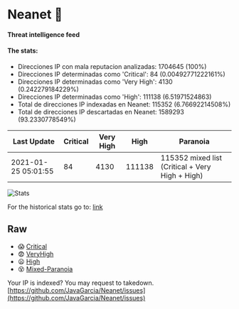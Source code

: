 # Neanet :hocho:
#### Threat intelligence feed
#### The stats:

- Direcciones IP con mala reputacion analizadas: 1704645 (100%)
- Direcciones IP determinadas como 'Critical':  84 (0.00492771222161%)
- Direcciones IP determinadas como 'Very High':  4130 (0.242279184229%)
- Direcciones IP determinadas como 'High':  111138 (6.51971524863)
- Total de direcciones IP indexadas en Neanet:  115352 (6.76692214508%)
- Total de direcciones IP descartadas en Neanet:  1589293 (93.2330778549%)

| Last Update | Critical | Very High | High | Paranoia |
| --- | --- | --- | --- | --- |
| 2021-01-25 05:01:55 | 84 | 4130 | 111138 | 115352 mixed list (Critical + Very High + High)|

![Stats](https://docs.google.com/spreadsheets/d/e/2PACX-1vSnaNMIXVabIpDJjufMlzH7poXnshF3mgd8Is1g9ytUEzVsP5my4Trn8f-xkoLLQ38xpL3HtmUexLo6/pubchart?oid=501124687&format=image)

For the historical stats go to: [link](/stats.csv)
## Raw
- :scream: [Critical](https://raw.githubusercontent.com/JavaGarcia/Neanet/master/blacklists/neanet_critical.txt)
- :fearful: [VeryHigh](https://raw.githubusercontent.com/JavaGarcia/Neanet/master/blacklists/neanet_veryHigh.txtt)
- :frowning: [High](https://raw.githubusercontent.com/JavaGarcia/Neanet/master/blacklists/neanet_high.txt)
- :dizzy_face: [Mixed-Paranoia](https://raw.githubusercontent.com/JavaGarcia/Neanet/master/blacklists/neanet_all.txt)


Your IP is indexed? You may request to takedown. [https://github.com/JavaGarcia/Neanet/issues](https://github.com/JavaGarcia/Neanet/issues)


































































































































































































































































































































































































































































































































































































































































































































































































































































































































































































































































































































































































































































































































































































































































































































































































































































































































































































































































































































































































































































































































































































































































































































































































































































































































































































































































































































































































































































































































































































































































































































































































































































































































































































































































































































































































































































































































































































































































































